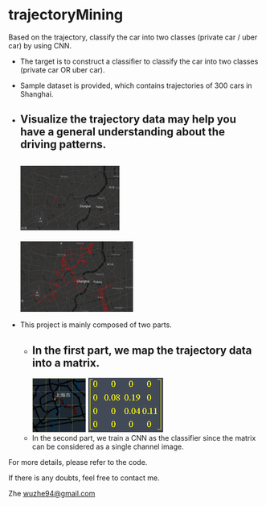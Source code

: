 # trajectoryMining
Based on the trajectory, classify the car into two classes (private car / uber car) by using CNN.

- The target is to construct a classifier to classify the car into two classes (private car OR uber car).

- Sample dataset is provided, which contains trajectories of 300 cars in Shanghai.

- Visualize the trajectory data may help you have a general understanding about the driving patterns.
    -
    ![](https://github.com/wuzhe94/trajectoryMining/blob/master/img/privateCarTra.png)
    -
    ![](https://github.com/wuzhe94/trajectoryMining/blob/master/img/uberCarTra.png)

- This project is mainly composed of two parts. 
    - In the first part, we map the trajectory data into a matrix.
        -
        ![](https://github.com/wuzhe94/trajectoryMining/blob/master/img/sampleTrajectory.png)
        ![](https://github.com/wuzhe94/trajectoryMining/blob/master/img/sampleMatrix.png)
    - In the second part, we train a CNN as the classifier since the matrix can be considered as a single channel image.


For more details, please refer to the code. 

If there is any doubts, feel free to contact me.

Zhe
wuzhe94@gmail.com
